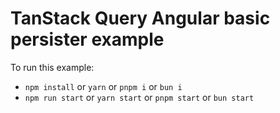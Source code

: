 # TanStack Query Angular basic persister example

To run this example:

- `npm install` or `yarn` or `pnpm i` or `bun i`
- `npm run start` or `yarn start` or `pnpm start` or `bun start`
